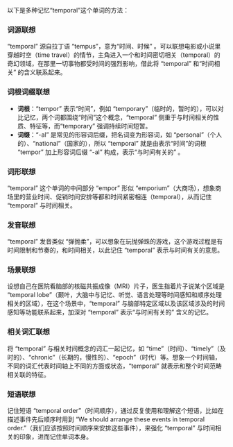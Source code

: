 以下是多种记忆“temporal”这个单词的方法：

### 词源联想
“temporal” 源自拉丁语 “tempus”，意为“时间、时候” 。可以联想电影或小说里穿越时空（time travel）的情节，主角进入一个和时间密切相关（temporal）的奇幻领域，在那里一切事物都受时间的强烈影响，借此将 “temporal” 和“时间相关” 的含义联系起来。

### 词根词缀联想
 - **词根**：“tempor” 表示“时间”，例如 “temporary”（临时的，暂时的），可以对比记忆，两个词都围绕“时间”这个概念，“temporal” 侧重于与时间相关的性质、特征等，而“temporary” 强调持续时间短暂。 
 - **词缀**：“-al” 是常见的形容词后缀，把名词变为形容词，如 “personal”（个人的）、“national”（国家的），所以 “temporal” 就是由表示“时间”的词根 “tempor” 加上形容词后缀 “-al” 构成，表示“与时间有关的” 。

### 词形联想
“temporal” 这个单词的中间部分 “empor” 形似 “emporium”（大商场），想象商场里的营业时间、促销时间安排等都和时间紧密相连（temporal），从而记住 “temporal” 与时间相关。

### 发音联想
“temporal” 发音类似 “弹抛柔”，可以想象在玩抛弹珠的游戏，这个游戏过程是有时间限制和节奏的，和时间相关，以此记住 “temporal” 表示与时间有关的意思。

### 场景联想
设想自己在医院看脑部的核磁共振成像（MRI）片子，医生指着片子说某个区域是 “temporal lobe”（颞叶，大脑中与记忆、听觉、语言处理等时间感知和顺序处理相关的区域），在这个场景中，“temporal” 与脑部特定区域以及该区域涉及的时间感知等功能联系起来，加深对 “temporal” 表示“与时间有关的” 含义的记忆。

### 相关词汇联想
将 “temporal” 与相关时间概念的词汇一起记忆，如 “time”（时间）、“timely”（及时的）、“chronic”（长期的，慢性的）、“epoch”（时代）等。想象一个时间轴，不同的词汇代表时间轴上不同的方面或状态，“temporal” 就表示和整个时间范畴相关联的特征。

### 短语联想
记住短语 “temporal order”（时间顺序），通过反复使用和理解这个短语，比如在描述事件先后顺序时用到 “We should arrange these events in temporal order.”（我们应该按照时间顺序来安排这些事件），来强化 “temporal” 与时间相关的印象，进而记住单词本身。 
